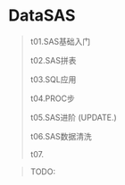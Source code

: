 # DataSAS

> t01.SAS基础入门
>
> t02.SAS拼表
>
> t03.SQL应用
>
> t04.PROC步
>
> t05.SAS进阶 (UPDATE.)
>
> t06.SAS数据清洗
>
> t07.

> TODO:



